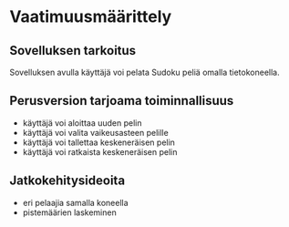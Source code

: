 # Vaatimuusmäärittely

## Sovelluksen tarkoitus
Sovelluksen avulla käyttäjä voi pelata Sudoku peliä omalla tietokoneella.

## Perusversion tarjoama toiminnallisuus

- käyttäjä voi aloittaa uuden pelin
- käyttäjä voi valita vaikeusasteen pelille
- käyttäjä voi tallettaa keskeneräisen pelin
- käyttäjä voi ratkaista keskeneräisen pelin

## Jatkokehitysideoita
- eri pelaajia samalla koneella
- pistemäärien laskeminen
